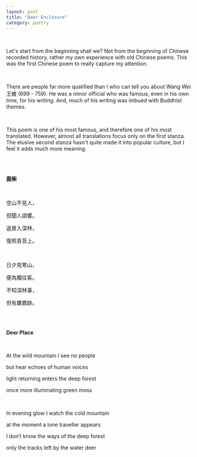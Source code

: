 ```yaml
---
layout: post
title: "Deer Enclosure"
category: poetry
---
```

<br>

Let's start from the beginning shall we? Not from the beginning of Chinese recorded history, rather my own experience with old Chinese poems. This was the first Chinese poem to really capture my attention.

<br>

There are people far more qualified than I who can tell you about Wang Wei 王維 (699 - 759). He was a minor official who was famous, even in his own time, for his writing. And, much of his writing was imbued with Buddhist themes.

<br>

This poem is one of his most famous, and therefore one of his most translated. However, almost all translations focus only on the first stanza. The elusive second stanza hasn't quite made it into popular culture, but I feel it adds much more meaning.

<br>

<br>
  
  **鹿柴** 
  
  <br>
    
  空山不見人，
  
  但聞人語響。
	
  返景入深林，
  
  復照青苔上。
  
  <br>
  
  日夕見寒山，
	
  便為獨往客。
	
  不知深林事，

  但有麇麚跡。
  
  <br><br>
  
  **Deer Place** 
  
  <br>
  
  At the wild mountain I see no people
  
  but hear echoes of human voices
  
  light returning enters the deep forest
  
  once more illuminating green moss
    
  <br>
  
  In evening glow I watch the cold mountain
  
  at the moment a lone traveller appears
  
  I don’t know the ways of the deep forest
  
  only the tracks left by the water deer
  
  <br><br>
